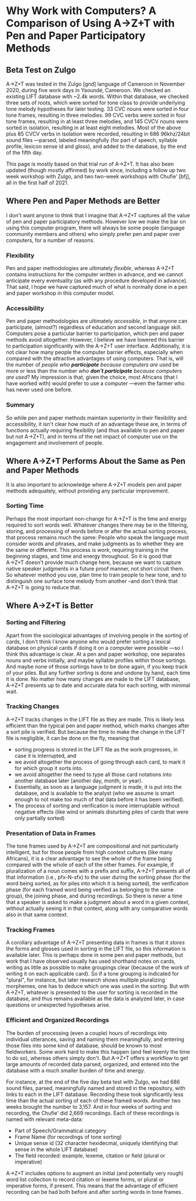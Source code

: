 # Why Work with Computers? A Comparison of Using A→Z+T with Pen and Paper Participatory Methods
## Beta Test on Zulgo
A→Z+T was tested in the Zulgo [gnd] language of Cameroon in November 2020, during five work days in Yaoundé, Cameroon. We checked an existing LIFT database with ~2.4k words. Within that database, we checked three sets of roots, which were sorted for tone class to provide underlying tone melody hypotheses for later testing. 33 CVC nouns were sorted in four tone frames, resulting in three melodies. 99 CVC verbs were sorted in four tone frames, resulting in at least three melodies, and 145 CVCV nouns were sorted in isolation, resulting in at least eight melodies. Most of the above plus 85 CVCV verbs in isolation were recorded, resulting in 686 96khz/24bit sound files —parsed, labeled meaningfully (for part of speech, syllable profile, lexicon sense id and gloss), and added to the database, by the end of the fifth day.

This page is mostly based on that trial run of A→Z+T. It has also been updated (though mostly affirmed) by work since, including a follow up two week workshop with Zulgo, and two two-week workshops with Chufie' [bfj], all in the first half of 2021.

## Where Pen and Paper Methods are Better
I don't want anyone to think that I imagine that A→Z+T captures all the value of pen and paper participatory methods. However low we make the bar on using this computer program, there will always be some people (language community members and others) who simply prefer pen and paper over computers, for a number of reasons.

### Flexibility
Pen and paper methodologies are ultimately *flexible*, whereas A→Z+T contains instructions for the computer written in advance, and we cannot anticipate every eventuality (as with any procedure developed in advance). That said, I hope we have captured much of what is normally done in a pen and paper workshop in this computer model.

### Accessibility
Pen and paper methodologies are ultimately *accessible*, in that anyone can participate, (almost?) regardless of education and second language skill. Computers pose a particular barrier to participation, which pen and paper methods avoid altogether. However, I believe we have lowered this barrier to participation significantly with the A→Z+T user interface. Additionally, it is not clear how many people the computer barrier effects, especially when compared with the attractive advantages of using computers. That is, will the number of _people who **participate** because computers are used_ be more or less than the number _who **don't participate** because computers are used_? My impression is that, given the choice, most Africans (that I have worked with) would prefer to use a computer —even the farmer who has never used one before.

### Summary
So while pen and paper methods maintain superiority in their flexibility and accessibility, it isn't clear how much of an advantage these are, in terms of functions actually requiring flexibility (and thus available to pen and paper but not A→Z+T), and in terms of the net impact of computer use on the engagement and involvement of people.

## Where A→Z+T Performs About the Same as Pen and Paper Methods
It is also important to acknowledge where A→Z+T models pen and paper methods adequately, without providing any particular improvement.

### Sorting Time
Perhaps the most important non-change for A→Z+T is the time and energy required to sort words well. Whatever changes there may be in the filtering, storing, and processing of words before or after the actual sorting process, that process remains much the same: People who speak the language must consider words and phrases, and make judgments as to whether they are the same or different. This process is *work*, requiring training in the beginning stages, and time and energy throughout. So it is good that A→Z+T doesn't provide much change here, because we want to capture native speaker judgments in a future proof manner, not short circuit them. So whatever method you use, plan time to train people to hear tone, and to distinguish one surface tone melody from another –and don't think that A→Z+T is going to reduce that.

## Where A→Z+T is Better
### Sorting and Filtering
Apart from the sociological advantages of involving people in the sorting of cards, I don't think I know anyone who would prefer sorting a lexical database on physical cards if doing it on a computer were possible —so I think this advantage is clear. At a pen and paper workshop, one separates nouns and verbs initially, and maybe syllable profiles within those sortings. And maybe none of those sortings have to be done again, if you keep track of your piles. But any further sorting is done and undone by hand, each time it is done. No matter how many changes are made to the LIFT database, A→Z+T presents up to date and accurate data for each sorting, with minimal wait.

### Tracking Changes
A→Z+T tracks changes in the LIFT file as they are made. This is likely less efficient than the typical pen and paper method, which marks changes after a sort pile is verified. But because the time to make the change in the LIFT file is negligible, it can be done on the fly, meaning that

- sorting progress is stored in the LIFT file as the work progresses, in case it is interrupted, and
- we avoid altogether the process of going through each card, to mark it for which group it sorts into.
- we avoid altogether the need to type all those card notations into another database later (another day, month, or year).
- Essentially, as soon as a language judgment is made, it is put into the database, and is available to the analyst (who we assume is smart enough to not make too much of that data before it has been verified).
- The process of sorting and verification is more interruptable without negative effects (like wind or animals disturbing piles of cards that were only partially sorted)

### Presentation of Data in Frames
The tone frames used by A→Z+T are compositional and not particularly intelligent, but for those people from high context cultures (like many Africans), it is a clear advantage to see the whole of the frame being compared with the whole of each of the other frames. For example, if pluralization of a noun comes with a prefix and suffix, A→Z+T presents all of that information (i.e., pfx-N-sfx) to the user during the sorting phase (for the word being sorted, as for piles into which it is being sorted), the verification phase (for each framed word being verified as belonging to the same group), the joining phase, and during recordings. So there is never a time that a speaker is asked to make a judgment about a word in a given context, without actually seeing it in that context, along with any comparative words also in that same context.

### Tracking Frames
A corollary advantage of A→Z+T presenting data in frames is that it *stores* the forms and glosses used in sorting in the LIFT file, so this information is available later. This is perhaps done in some pen and paper methods, but work that I have observed usually has used shorthand notes on cards, writing as little as possible to make groupings clear (because of the work of writing it on each applicable card). So if a tone grouping is indicated for "plural", for instance, but later research shows multiple pluralizing morphemes, one has to deduce which one was used in the sorting. But with A→Z+T, whatever is presented to the user for sorting is recorded in the database, and thus remains available as the data is analyzed later, in case questions or unexpected hypotheses arise.

### Efficient and Organized Recordings
The burden of processing (even a couple) hours of recordings into individual utterances, saving and naming them meaningfully, and entering those files into some kind of database, should be known to most fieldworkers. Some work hard to make this happen (and feel keenly the time to do so), whereas others simply don't. But A→Z+T offers a workflow to get large amounts of recorded data parsed, organized, and entered into the database with a much smaller burden of time and energy.

For instance, at the end of the five day beta test with Zulgo, we had 686 sound files, parsed, meaningfully named and stored in the repository, with links to each in the LIFT database. Recording these took significantly less time than the actual sorting of each of these framed words. Another two weeks brought the number to 3,157. And in four weeks of sorting and recording, the Chufie' did 2,669 recordings. Each of these recordings is named with relevant meta-data:
- Part of Speech/Grammatical category
- Frame Name (for recordings of tone sorting)
- Unique sense id (32 character hexidecmal, uniquely identifying that sense in the whole LIFT database)
- The field recorded: example, lexeme, citation or field (plural or imperative)

A→Z+T includes options to augment an initial (and potentially very rough) word list collection to record citation or lexeme forms, or plural or imperative forms, if present. This means that the advantage of efficient recording can be had both before and after sorting words in tone frames.
